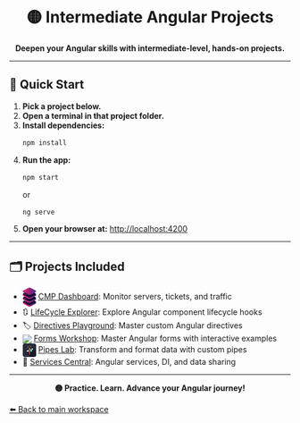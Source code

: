 <h1 align="center">🟡 Intermediate Angular Projects</h1>

<p align="center">
  <b>Deepen your Angular skills with intermediate-level, hands-on projects.</b>
</p>

---

## 🚀 Quick Start

1. **Pick a project below.**
2. **Open a terminal in that project folder.**
3. **Install dependencies:**
   ```cmd
   npm install
   ```
4. **Run the app:**
   ```cmd
   npm start
   ```
   or
   ```cmd
   ng serve
   ```
5. **Open your browser at:** [http://localhost:4200](http://localhost:4200)

---

## 🗂️ Projects Included

- <img src="Components/public/logo.png" width="24" style="vertical-align:middle;"/> [CMP Dashboard](./Components): Monitor servers, tickets, and traffic
- 🔃 [LifeCycle Explorer](./LifeCycle): Explore Angular component lifecycle hooks
- 🏷️ [Directives Playground](./Directives): Master custom Angular directives
- <img src="Forms/public/forms-workshop-logo.png" width="24" style="vertical-align:middle;"/> [Forms Workshop](./Forms): Master Angular forms with interactive examples
- <img src="Pipes/public/temp-icon.png" width="24" style="vertical-align:middle;"/> [Pipes Lab](./Pipes): Transform and format data with custom pipes
- 🔗 [Services Central](./Services): Angular services, DI, and data sharing

---

<p align="center">
  <b>🟡 Practice. Learn. Advance your Angular journey!</b>
</p>

[⬅️ Back to main workspace](../README.md)
